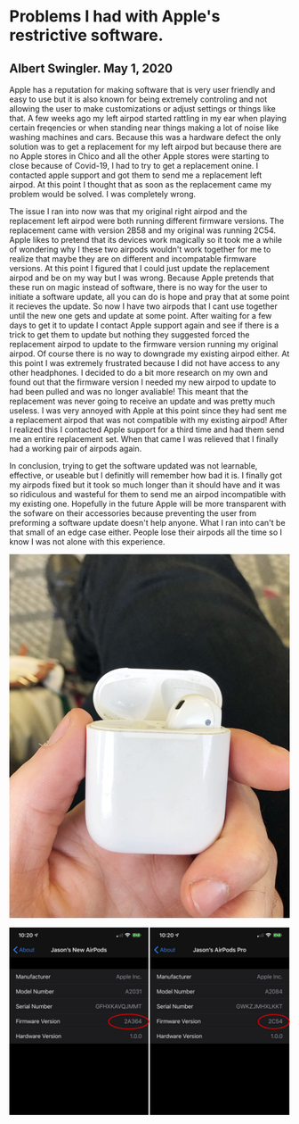 # Problems I had with Apple's restrictive software.
## Albert Swingler. May 1, 2020

Apple has a reputation for making software that is very user friendly and easy to use but it is also known for being extremely controling and not allowing the user to make customizations or adjust settings or things like that. A few weeks ago my left airpod started rattling in my ear when playing certain freqencies or when standing near things making a lot of noise like washing machines and cars. Because this was a hardware defect the only solution was to get a replacement for my left airpod but because there are no Apple stores in Chico and all the other Apple stores were starting to close because of Covid-19, I had to try to get a replacement onine. I contacted apple support and got them to send me a replacement left airpod. At this point I thought that as soon as the replacement came my problem would be solved. I was completely wrong.

The issue I ran into now was that my original right airpod and the replacement left airpod were both running different firmware versions. The replacement came with version 2B58 and my original was running 2C54. Apple likes to pretend that its devices work magically so it took me a while of wondering why I these two airpods wouldn't work together for me to realize that maybe they are on different and incompatable firmware versions. At this point I figured that I could just update the replacement airpod and be on my way but I was wrong. Because Apple pretends that these run on magic instead of software, there is no way for the user to initiate a software update, all you can do is hope and pray that at some point it recieves the update. So now I have two airpods that I cant use together until the new one gets and update at some point. After waiting for a few days to get it to update I contact Apple support again and see if there is a trick to get them to update but nothing they suggested forced the replacement airpod to update to the firmware version running my original airpod. Of course there is no way to downgrade my existing airpod either. At this point I was extremely frustrated because I did not have access to any other headphones. I decided to do a bit more research on my own and found out that the firmware version I needed my new airpod to update to had been pulled and was no longer avaliable! This meant that the replacement was never going to receive an update and was pretty much useless. I was very annoyed with Apple at this point since they had sent me a replacement airpod that was not compatible with my existing airpod! After I realized this I contacted Apple support for a third time and had them send me an entire replacement set. When that came I was relieved that I finally had a working pair of airpods again. 


In conclusion, trying to get the software updated was not learnable, effective, or useable but I definitly will remember how bad it is. I finally got my airpods fixed but it took so much longer than it should have and it was so ridiculous and wasteful for them to send me an airpod incompatible with my existing one. Hopefully in the future Apple will be more transparent with the sofware on their accessories because preventing the user from preforming a software update doesn't help anyone. What I ran into can't be that small of an edge case either. People lose their airpods all the time so I know I was not alone with this experience.


![airpods with left one missing](../assets/DuuwK6pVYAAXqCP.jpg)

![viewing airpods firmware version](../assets/airpods-firmware-update-100824657-large.jpg)

